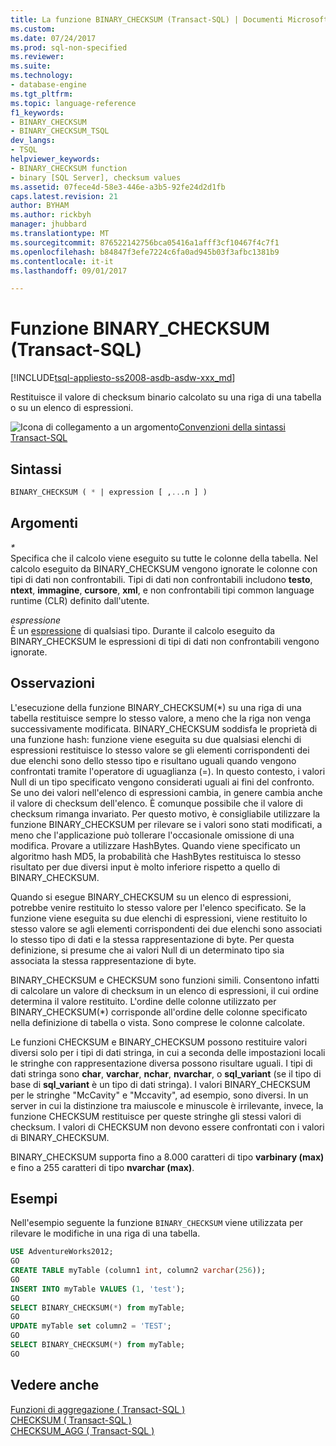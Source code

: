 ```yaml
---
title: La funzione BINARY_CHECKSUM (Transact-SQL) | Documenti Microsoft
ms.custom: 
ms.date: 07/24/2017
ms.prod: sql-non-specified
ms.reviewer: 
ms.suite: 
ms.technology:
- database-engine
ms.tgt_pltfrm: 
ms.topic: language-reference
f1_keywords:
- BINARY_CHECKSUM
- BINARY_CHECKSUM_TSQL
dev_langs:
- TSQL
helpviewer_keywords:
- BINARY_CHECKSUM function
- binary [SQL Server], checksum values
ms.assetid: 07fece4d-58e3-446e-a3b5-92fe24d2d1fb
caps.latest.revision: 21
author: BYHAM
ms.author: rickbyh
manager: jhubbard
ms.translationtype: MT
ms.sourcegitcommit: 876522142756bca05416a1afff3cf10467f4c7f1
ms.openlocfilehash: b84847f3efe7224c6fa0ad945b03f3afbc1381b9
ms.contentlocale: it-it
ms.lasthandoff: 09/01/2017

---
```

# <a name="binarychecksum--transact-sql"></a>Funzione BINARY_CHECKSUM (Transact-SQL)
[!INCLUDE[tsql-appliesto-ss2008-asdb-asdw-xxx_md](../../includes/tsql-appliesto-ss2008-asdb-asdw-xxx-md.md)]

Restituisce il valore di checksum binario calcolato su una riga di una tabella o su un elenco di espressioni.
  
![Icona di collegamento a un argomento](../../database-engine/configure-windows/media/topic-link.gif "Icona di collegamento a un argomento")[Convenzioni della sintassi Transact-SQL](../../t-sql/language-elements/transact-sql-syntax-conventions-transact-sql.md)
  
## <a name="syntax"></a>Sintassi  
  
```sql
BINARY_CHECKSUM ( * | expression [ ,...n ] )   
```  
  
## <a name="arguments"></a>Argomenti  
*\**  
Specifica che il calcolo viene eseguito su tutte le colonne della tabella. Nel calcolo eseguito da BINARY_CHECKSUM vengono ignorate le colonne con tipi di dati non confrontabili. Tipi di dati non confrontabili includono **testo**, **ntext**, **immagine**, **cursore**, **xml**, e non confrontabili tipi common language runtime (CLR) definito dall'utente.
  
*espressione*  
È un [espressione](../../t-sql/language-elements/expressions-transact-sql.md) di qualsiasi tipo. Durante il calcolo eseguito da BINARY_CHECKSUM le espressioni di tipi di dati non confrontabili vengono ignorate.
  
## <a name="remarks"></a>Osservazioni  
L'esecuzione della funzione BINARY_CHECKSUM(*) su una riga di una tabella restituisce sempre lo stesso valore, a meno che la riga non venga successivamente modificata. BINARY_CHECKSUM soddisfa le proprietà di una funzione hash: funzione viene eseguita su due qualsiasi elenchi di espressioni restituisce lo stesso valore se gli elementi corrispondenti dei due elenchi sono dello stesso tipo e risultano uguali quando vengono confrontati tramite l'operatore di uguaglianza (=). In questo contesto, i valori Null di un tipo specificato vengono considerati uguali ai fini del confronto. Se uno dei valori nell'elenco di espressioni cambia, in genere cambia anche il valore di checksum dell'elenco. È comunque possibile che il valore di checksum rimanga invariato. Per questo motivo, è consigliabile utilizzare la funzione BINARY_CHECKSUM per rilevare se i valori sono stati modificati, a meno che l'applicazione può tollerare l'occasionale omissione di una modifica. Provare a utilizzare HashBytes. Quando viene specificato un algoritmo hash MD5, la probabilità che HashBytes restituisca lo stesso risultato per due diversi input è molto inferiore rispetto a quello di BINARY_CHECKSUM.
  
Quando si esegue BINARY_CHECKSUM su un elenco di espressioni, potrebbe venire restituito lo stesso valore per l'elenco specificato. Se la funzione viene eseguita su due elenchi di espressioni, viene restituito lo stesso valore se agli elementi corrispondenti dei due elenchi sono associati lo stesso tipo di dati e la stessa rappresentazione di byte. Per questa definizione, si presume che ai valori Null di un determinato tipo sia associata la stessa rappresentazione di byte.
  
BINARY_CHECKSUM e CHECKSUM sono funzioni simili. Consentono infatti di calcolare un valore di checksum in un elenco di espressioni, il cui ordine determina il valore restituito. L'ordine delle colonne utilizzato per BINARY_CHECKSUM(*) corrisponde all'ordine delle colonne specificato nella definizione di tabella o vista. Sono comprese le colonne calcolate.
  
Le funzioni CHECKSUM e BINARY_CHECKSUM possono restituire valori diversi solo per i tipi di dati stringa, in cui a seconda delle impostazioni locali le stringhe con rappresentazione diversa possono risultare uguali. I tipi di dati stringa sono **char**, **varchar**, **nchar**, **nvarchar**, o **sql_variant** (se il tipo di base di **sql_variant** è un tipo di dati stringa). I valori BINARY_CHECKSUM per le stringhe "McCavity" e "Mccavity", ad esempio, sono diversi. In un server in cui la distinzione tra maiuscole e minuscole è irrilevante, invece, la funzione CHECKSUM restituisce per queste stringhe gli stessi valori di checksum. I valori di CHECKSUM non devono essere confrontati con i valori di BINARY_CHECKSUM.
 
BINARY_CHECKSUM supporta fino a 8.000 caratteri di tipo **varbinary (max)** e fino a 255 caratteri di tipo **nvarchar (max)**.
  
## <a name="examples"></a>Esempi  
Nell'esempio seguente la funzione `BINARY_CHECKSUM` viene utilizzata per rilevare le modifiche in una riga di una tabella.
  
```sql
USE AdventureWorks2012;  
GO  
CREATE TABLE myTable (column1 int, column2 varchar(256));  
GO  
INSERT INTO myTable VALUES (1, 'test');  
GO  
SELECT BINARY_CHECKSUM(*) from myTable;  
GO  
UPDATE myTable set column2 = 'TEST';  
GO  
SELECT BINARY_CHECKSUM(*) from myTable;  
GO  
```  
  
## <a name="see-also"></a>Vedere anche
[Funzioni di aggregazione &#40; Transact-SQL &#41;](../../t-sql/functions/aggregate-functions-transact-sql.md)  
[CHECKSUM &#40; Transact-SQL &#41;](../../t-sql/functions/checksum-transact-sql.md)  
[CHECKSUM_AGG &#40; Transact-SQL &#41;](../../t-sql/functions/checksum-agg-transact-sql.md)
  
  

